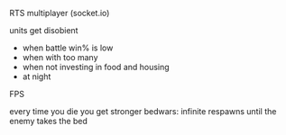 RTS
multiplayer (socket.io)

units get disobient

- when battle win% is low
- when with too many
- when not investing in food and housing
- at night

FPS

every time you die you get stronger
bedwars: infinite respawns until the enemy takes the bed
